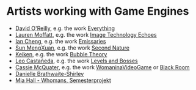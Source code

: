 # Artists working with Game Engines

- [David O'Reilly](https://www.davidoreilly.com/), e.g. the work [Everything](https://store.steampowered.com/app/582270/Everything/)
- [Lauren Moffatt](https://deptique.net/Works), e.g. the work [Image Technology Echoes](https://deptique.net/Image-Technology-Echoes)
- [Ian Cheng](https://iancheng.com/), e.g. the work [Emissaries](https://iancheng.com/emissaries)
- [Sun MengXuan](https://sunmengxuan.cc/), e.g. the work [Second Nature](https://sunmengxuan.cc/sn)
- [Keiken](https://keiken.cloud), e.g. the work [Bubble Theory](https://keiken.cloud/work/bubble-theory/)
- [Leo Castañeda](http://www.leonardocastaneda.com), e.g. the work [Levels and Bosses](http://www.leonardocastaneda.com/video-games.html)
- [Cassie McQuater](http://www.cassiemcquater.com/), e.g. the work [WomaninaVideoGame](http://www.cassiemcquater.com/womaninavideogame.html) or [Black Room](http://www.cassiemcquater.com/blackroom.html)
- [Danielle Brathwaite-Shirley](https://www.daniellebrathwaiteshirley.com)
- [Mia Hall - Whomans, Semesterprojekt](https://vk-showcase.kh-berlin.de/project/whomans)


